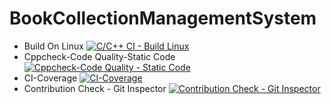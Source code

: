 # BookCollectionManagementSystem

* Build On Linux
[![C/C++ CI - Build Linux](https://github.com/Pavanv408/BookCollectionManagementSystem/actions/workflows/c-cpp.yml/badge.svg)](https://github.com/Pavanv408/BookCollectionManagementSystem/actions/workflows/c-cpp.yml)
* Cppcheck-Code Quality-Static Code
[![Cppcheck-Code Quality - Static Code](https://github.com/Pavanv408/BookCollectionManagementSystem/actions/workflows/Cppcheck-Code%20Quality%20-%20Static%20Code%20.yml/badge.svg)](https://github.com/Pavanv408/BookCollectionManagementSystem/actions/workflows/Cppcheck-Code%20Quality%20-%20Static%20Code%20.yml)
* CI-Coverage
[![CI-Coverage](https://github.com/Pavanv408/BookCollectionManagementSystem/actions/workflows/gcov.yml/badge.svg)](https://github.com/Pavanv408/BookCollectionManagementSystem/actions/workflows/gcov.yml)
* Contribution Check - Git Inspector
[![Contribution Check - Git Inspector](https://github.com/Pavanv408/BookCollectionManagementSystem/actions/workflows/gitinspector.yml/badge.svg)](https://github.com/Pavanv408/BookCollectionManagementSystem/actions/workflows/gitinspector.yml)
